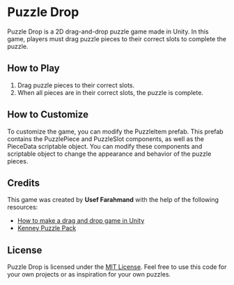 # Puzzle Drop

Puzzle Drop is a 2D drag-and-drop puzzle game made in Unity. In this game, players must drag puzzle pieces to their correct slots to complete the puzzle.

## How to Play

1. Drag puzzle pieces to their correct slots.
2. When all pieces are in their correct slots, the puzzle is complete.

## How to Customize

To customize the game, you can modify the PuzzleItem prefab. This prefab contains the PuzzlePiece and PuzzleSlot components, as well as the PieceData scriptable object. You can modify these components and scriptable object to change the appearance and behavior of the puzzle pieces.

## Credits

This game was created by **Usef Farahmand** with the help of the following resources:

- [How to make a drag and drop game in Unity](https://www.youtube.com/watch?v=o_qEXZhQR-M)
- [Kenney Puzzle Pack](https://kenney.nl/assets/puzzle-pack-2)

## License

Puzzle Drop is licensed under the [MIT License](https://github.com/lindon-organization/DragDropPuzzle/blob/main/LICENSE). Feel free to use this code for your own projects or as inspiration for your own puzzles.

